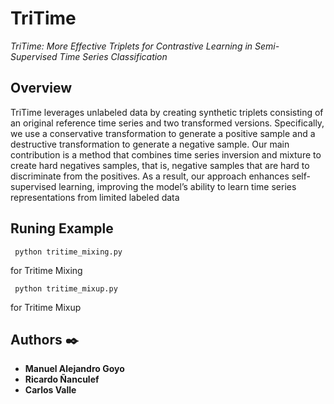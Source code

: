 # TriTime

_TriTime: More Effective Triplets for Contrastive Learning in Semi-Supervised Time Series Classification_


## Overview
TriTime leverages unlabeled data by creating synthetic triplets consisting of an original reference time series and two transformed versions. Specifically, we use a conservative transformation to generate a positive sample and a destructive transformation to generate a negative sample. Our main contribution is a method that combines time series inversion and mixture to create hard negatives samples, that is, negative samples that are hard to discriminate from the positives. As a result, our approach enhances self-supervised learning, improving the model’s ability to learn time series representations from limited labeled data
## Runing Example

```
 python tritime_mixing.py
```
for Tritime Mixing 

```
 python tritime_mixup.py
```
for Tritime Mixup 

## Authors ✒️


* **Manuel Alejandro Goyo**
* **Ricardo Ñanculef**
* **Carlos Valle** 
